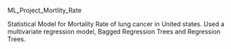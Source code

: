 ML_Project_Mortlity_Rate

Statistical Model for Mortality Rate of lung cancer in United states. Used a multivariate regression model, Bagged Regression Trees and Regression Trees. 
